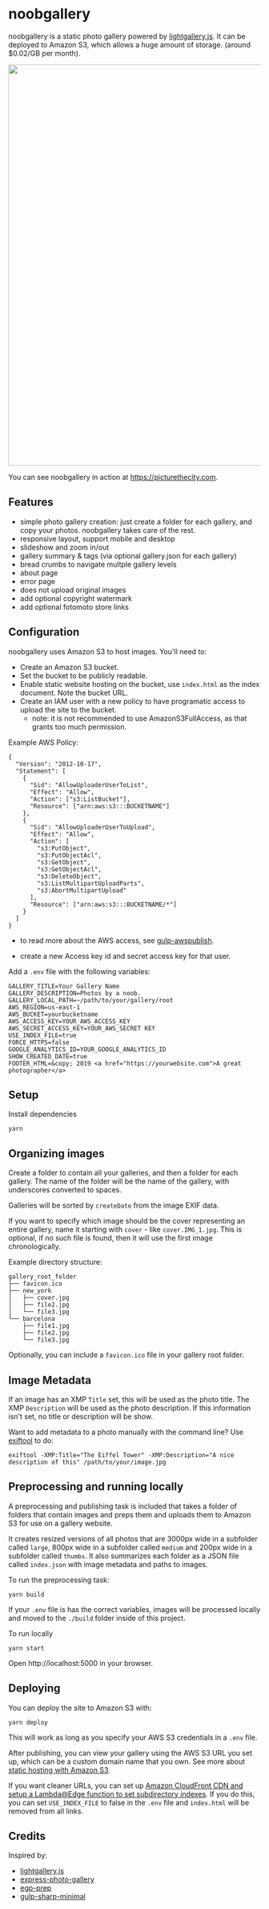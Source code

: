 # noobgallery

noobgallery is a static photo gallery powered by [lightgallery.js](https://sachinchoolur.github.io/lightgallery.js/). It can be deployed to Amazon S3, which allows a huge amount of storage. (around $0.02/GB per month).

<img width="800" src="https://user-images.githubusercontent.com/96217/99756404-ef6e0c00-2aa1-11eb-9369-dde7ecb308ce.png">

You can see noobgallery in action at https://picturethecity.com.

## Features

* simple photo gallery creation: just create a folder for each gallery, and copy your photos. noobgallery takes care of the rest.
* responsive layout, support mobile and desktop
* slideshow and zoom in/out
* gallery summary & tags (via optional gallery.json for each gallery)
* bread crumbs to navigate multple gallery levels
* about page
* error page
* does not upload original images
* add optional copyright watermark
* add optional fotomoto store links

## Configuration

noobgallery uses Amazon S3 to host images. You'll need to:

* Create an Amazon S3 bucket.
* Set the bucket to be publicly readable.
* Enable static website hosting on the bucket, use `index.html` as the index document. Note the bucket URL.
* Create an IAM user with a new policy to have programatic access to upload the site to the bucket.
  * note: it is not recommended to use AmazonS3FullAccess, as that grants too much permission.

Example AWS Policy:

```
{
  "Version": "2012-10-17",
  "Statement": [
    {
      "Sid": "AllowUploaderUserToList",
      "Effect": "Allow",
      "Action": ["s3:ListBucket"],
      "Resource": ["arn:aws:s3:::BUCKETNAME"]
    },
    {
      "Sid": "AllowUploaderUserToUpload",
      "Effect": "Allow",
      "Action": [
        "s3:PutObject",
        "s3:PutObjectAcl",
        "s3:GetObject",
        "s3:GetObjectAcl",
        "s3:DeleteObject",
        "s3:ListMultipartUploadParts",
        "s3:AbortMultipartUpload"
      ],
      "Resource": ["arn:aws:s3:::BUCKETNAME/*"]
    }
  ]
}
```

* to read more about the AWS access, see [gulp-awspublish](https://github.com/pgherveou/gulp-awspublish).

* create a new Access key id and secret access key for that user.

Add a `.env` file with the following variables:

    GALLERY_TITLE=Your Gallery Name
    GALLERY_DESCRIPTION=Photos by a noob.
    GALLERY_LOCAL_PATH=~/path/to/your/gallery/root
    AWS_REGION=us-east-1
    AWS_BUCKET=yourbucketname
    AWS_ACCESS_KEY=YOUR_AWS_ACCESS_KEY
    AWS_SECRET_ACCESS_KEY=YOUR_AWS_SECRET KEY
    USE_INDEX_FILE=true
    FORCE_HTTPS=false
    GOOGLE_ANALYTICS_ID=YOUR_GOOGLE_ANALYTICS_ID
    SHOW_CREATED_DATE=true
    FOOTER_HTML=&copy; 2019 <a href="https://yourwebsite.com">A great photographer</a>

## Setup

Install dependencies

    yarn

## Organizing images

Create a folder to contain all your galleries, and then a folder for each gallery. The name of the folder will be the name of the gallery, with underscores converted to spaces.

Galleries will be sorted by `createDate` from the image EXIF data.

If you want to specify which image should be the cover representing an entire gallery, name it starting with `cover` - like `cover.IMG_1.jpg`. This is optional, if no such file is found, then it will use the first image chronologically.

Example directory structure:

    gallery_root_folder
    ├── favicon.ico
    ├── new_york
    │   ├── cover.jpg
    │   ├── file2.jpg
    │   └── file3.jpg
    └── barcelona   
        ├── file1.jpg
        ├── file2.jpg
        └── file3.jpg

Optionally, you can include a `favicon.ico` file in your gallery root folder.

## Image Metadata

If an image has an XMP `Title` set, this will be used as the photo title. The XMP `Description` will be used as the photo description. If this information isn't set, no title or description will be show.

Want to add metadata to a photo manually with the command line? Use [exiftool](https://www.sno.phy.queensu.ca/~phil/exiftool/) to do:

    exiftool -XMP:Title="The Eiffel Tower" -XMP:Description="A nice description of this" /path/to/your/image.jpg 

## Preprocessing and running locally

A preprocessing and publishing task is included that takes a folder of folders that contain images and preps them and uploads them to Amazon S3 for use on a gallery website.

It creates resized versions of all photos that are 3000px wide in a subfolder called `large`, 800px wide in a subfolder called `medium` and 200px wide in a subfolder called `thumbs`. It also summarizes each folder as a JSON file called `index.json` with image metadata and paths to images.

To run the preprocessing task:

    yarn build

If your `.env` file is has the correct variables, images will be processed locally and moved to the `./build` folder inside of this project.

To run locally

    yarn start

Open http://localhost:5000 in your browser.

## Deploying

You can deploy the site to Amazon S3 with:

    yarn deploy

This will work as long as you specify your AWS S3 credentials in a `.env` file.

After publishing, you can view your gallery using the AWS S3 URL you set up, which can be a custom domain name that you own. See more about [static hosting with Amazon S3](https://docs.aws.amazon.com/AmazonS3/latest/dev/website-hosting-custom-domain-walkthrough.html).

If you want cleaner URLs, you can set up [Amazon CloudFront CDN and setup a Lambda@Edge function to set subdirectory indexes](https://aws.amazon.com/blogs/compute/implementing-default-directory-indexes-in-amazon-s3-backed-amazon-cloudfront-origins-using-lambdaedge/). If you do this, you can set `USE_INDEX_FILE` to false in the `.env` file and `index.html` will be removed from all links.

## Credits

Inspired by:
* [lightgallery.js](https://sachinchoolur.github.io/lightgallery.js/)
* [express-photo-gallery](https://github.com/timmydoza/express-photo-gallery)
* [egp-prep](https://github.com/timmydoza/epg-prep)
* [gulp-sharp-minimal](https://github.com/pupil-labs/gulp-sharp-minimal)
